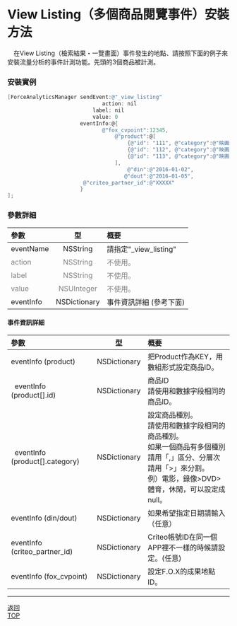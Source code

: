 #	View Listing（多個商品閱覽事件）安裝方法

　在View Listing（檢索結果・一覽畫面）事件發生的地點、請按照下面的例子來安裝流量分析的事件計測功能。先頭的3個商品被計測。

### 安裝實例

```objective-c
[ForceAnalyticsManager sendEvent:@"_view_listing"
		                      action: nil
                           label: nil
                           value: 0
                       eventInfo:@{
                              @"fox_cvpoint":12345,
                                  @"product":@[
                                      {@"id": "111", @"category":@"映画、ビデオ>DVD>スポーツ、レジャー"},
                                      {@"id": "112", @"category":@"映画、ビデオ>DVD>スポーツ、レジャー"},
                                      {@"id": "113", @"category":@"映画、ビデオ>DVD>スポーツ、レジャー"}
                                  ],
                                      @"din":@"2016-01-02",
                                     @"dout":@"2016-01-05",
                        @"criteo_partner_id":@"XXXXX"
                       }
];
```

### 參數詳細

| 參數 | 型 | 概要 |
|:----------|:-----------:|:------------|
|eventName|NSString|請指定"\_view\_listing"|
|<span style="color:grey">action|<span style="color:grey">NSString|<span style="color:grey">不使用。|
|<span style="color:grey">label|<span style="color:grey">NSString|<span style="color:grey">不使用。|
|<span style="color:grey">value|<span style="color:grey">NSUInteger|<span style="color:grey">不使用。|
|eventInfo|NSDictionary|事件資訊詳細 (參考下面)|

#### 事件資訊詳細

| 參數 | 型 | 概要 |
|:----------|:-----------:|:------------|
|eventInfo (product)|NSDictionary|把Product作為KEY，用數組形式設定商品ID。|
|&nbsp;&nbsp;eventInfo (product[].id)|NSDictionary|商品ID<br>請使用和數據字段相同的商品ID。|
|&nbsp;&nbsp;eventInfo (product[].category)|NSDictionary|設定商品種別。<br>請使用和數據字段相同的商品種別。<br>如果一個商品有多個種別請用「,」區分、分層次請用「>」來分割。<br>例）電影，錄像>DVD>體育，休閑，可以設定成null。|
|eventInfo (din/dout)|NSDictionary|如果希望指定日期請輸入（任意）|
|eventInfo (criteo_partner_id)|NSDictionary|Criteo帳號ID在同一個APP裡不一樣的時候請設定。(任意)|
|eventInfo (fox_cvpoint)|NSDictionary|設定F.O.X的成果地點ID。|

---
[返回](/lang/zh-tw/doc/fox_engagement/README.md)<br>
[TOP](/lang/zh-tw/README.md)
